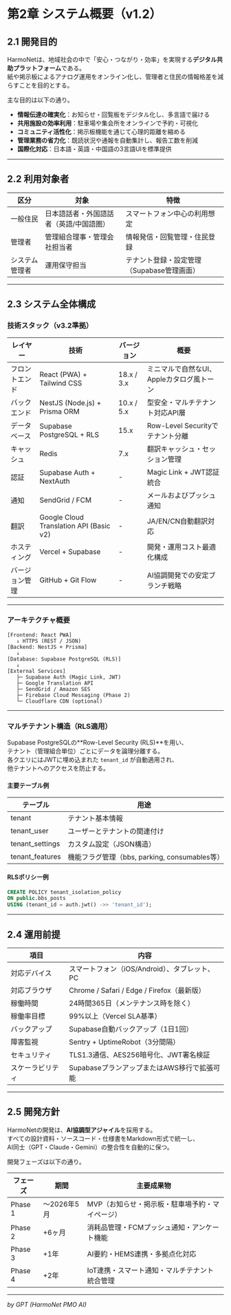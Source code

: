 # 第2章 システム概要（v1.2）

## 2.1 開発目的
HarmoNetは、地域社会の中で「安心・つながり・効率」を実現する**デジタル共助プラットフォーム**である。  
紙や掲示板によるアナログ運用をオンライン化し、管理者と住民の情報格差を減らすことを目的とする。  

主な目的は以下の通り。

- **情報伝達の確実化**：お知らせ・回覧板をデジタル化し、多言語で届ける  
- **共用施設の効率利用**：駐車場や集会所をオンラインで予約・可視化  
- **コミュニティ活性化**：掲示板機能を通じて心理的距離を縮める  
- **管理業務の省力化**：既読状況や通報を自動集計し、報告工数を削減  
- **国際化対応**：日本語・英語・中国語の3言語UIを標準提供  

---

## 2.2 利用対象者

| 区分 | 対象 | 特徴 |
|------|------|------|
| 一般住民 | 日本語話者・外国語話者（英語/中国語圏） | スマートフォン中心の利用想定 |
| 管理者 | 管理組合理事・管理会社担当者 | 情報発信・回覧管理・住民登録 |
| システム管理者 | 運用保守担当 | テナント登録・設定管理（Supabase管理画面） |

---

## 2.3 システム全体構成

### 技術スタック（v3.2準拠）

| レイヤー | 技術 | バージョン | 概要 |
|-----------|------|-------------|------|
| フロントエンド | React (PWA) + Tailwind CSS | 18.x / 3.x | ミニマルで自然なUI、Appleカタログ風トーン |
| バックエンド | NestJS (Node.js) + Prisma ORM | 10.x / 5.x | 型安全・マルチテナント対応API層 |
| データベース | Supabase PostgreSQL + RLS | 15.x | Row-Level Securityでテナント分離 |
| キャッシュ | Redis | 7.x | 翻訳キャッシュ・セッション管理 |
| 認証 | Supabase Auth + NextAuth | - | Magic Link + JWT認証統合 |
| 通知 | SendGrid / FCM | - | メールおよびプッシュ通知 |
| 翻訳 | Google Cloud Translation API (Basic v2) | - | JA/EN/CN自動翻訳対応 |
| ホスティング | Vercel + Supabase | - | 開発・運用コスト最適化構成 |
| バージョン管理 | GitHub + Git Flow | - | AI協調開発での安定ブランチ戦略 |

---

### アーキテクチャ概要

```
[Frontend: React PWA]
   ↓ HTTPS (REST / JSON)
[Backend: NestJS + Prisma]
   ↓
[Database: Supabase PostgreSQL (RLS)]
   ↓
[External Services]
   ├─ Supabase Auth (Magic Link, JWT)
   ├─ Google Translation API
   ├─ SendGrid / Amazon SES
   ├─ Firebase Cloud Messaging (Phase 2)
   └─ Cloudflare CDN (optional)
```

---

### マルチテナント構造（RLS適用）

Supabase PostgreSQLの**Row-Level Security (RLS)**を用い、  
テナント（管理組合単位）ごとにデータを論理分離する。  
各クエリにはJWTに埋め込まれた `tenant_id` が自動適用され、  
他テナントへのアクセスを防止する。

#### 主要テーブル例
| テーブル | 用途 |
|-----------|------|
| tenant | テナント基本情報 |
| tenant_user | ユーザーとテナントの関連付け |
| tenant_settings | カスタム設定（JSON構造） |
| tenant_features | 機能フラグ管理（bbs, parking, consumables等） |

#### RLSポリシー例
```sql
CREATE POLICY tenant_isolation_policy
ON public.bbs_posts
USING (tenant_id = auth.jwt() ->> 'tenant_id');
```

---

## 2.4 運用前提

| 項目 | 内容 |
|------|------|
| 対応デバイス | スマートフォン（iOS/Android）、タブレット、PC |
| 対応ブラウザ | Chrome / Safari / Edge / Firefox（最新版） |
| 稼働時間 | 24時間365日（メンテナンス時を除く） |
| 稼働率目標 | 99%以上（Vercel SLA基準） |
| バックアップ | Supabase自動バックアップ（1日1回） |
| 障害監視 | Sentry + UptimeRobot（3分間隔） |
| セキュリティ | TLS1.3通信、AES256暗号化、JWT署名検証 |
| スケーラビリティ | SupabaseプランアップまたはAWS移行で拡張可能 |

---

## 2.5 開発方針

HarmoNetの開発は、**AI協調型アジャイル**を採用する。  
すべての設計資料・ソースコード・仕様書をMarkdown形式で統一し、  
AI同士（GPT・Claude・Gemini）の整合性を自動的に保つ。  

開発フェーズは以下の通り。

| フェーズ | 期間 | 主要成果物 |
|-----------|------|-------------|
| Phase 1 | 〜2026年5月 | MVP（お知らせ・掲示板・駐車場予約・マイページ） |
| Phase 2 | +6ヶ月 | 消耗品管理・FCMプッシュ通知・アンケート機能 |
| Phase 3 | +1年 | AI要約・HEMS連携・多拠点化対応 |
| Phase 4 | +2年 | IoT連携・スマート通知・マルチテナント統合管理 |

---

*by GPT (HarmoNet PMO AI)*
